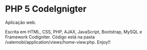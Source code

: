 # PHP 5 CodeIgnigter
Aplicação web.

Escrita em HTML, CSS, PHP, AJAX, JavaScript, Bootstrap, MySQL e Framework Codigniter.
Código está na pasta /valemobi/application/views/home-view.php.
Enjoy!!
